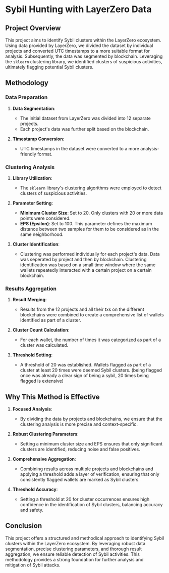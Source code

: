 # Sybil Hunting with LayerZero Data

## Project Overview

This project aims to identify Sybil clusters within the LayerZero ecosystem. Using data provided by LayerZero, we divided the dataset by individual projects and converted UTC timestamps to a more suitable format for analysis. Subsequently, the data was segmented by blockchain. Leveraging the `sklearn` clustering library, we identified clusters of suspicious activities, ultimately flagging potential Sybil clusters.

## Methodology

### Data Preparation

1. **Data Segmentation**:
    - The initial dataset from LayerZero was divided into 12 separate projects.
    - Each project's data was further split based on the blockchain.

2. **Timestamp Conversion**:
    - UTC timestamps in the dataset were converted to a more analysis-friendly format.

### Clustering Analysis

1. **Library Utilization**:
    - The `sklearn` library's clustering algorithms were employed to detect clusters of suspicious activities.

2. **Parameter Setting**:
    - **Minimum Cluster Size**: Set to 20. Only clusters with 20 or more data points were considered.
    - **EPS (Epsilon)**: Set to 100. This parameter defines the maximum distance between two samples for them to be considered as in the same neighborhood.

3. **Cluster Identification**:
    - Clustering was performed individually for each project's data. Data was seperated by project and then by blockchain. Clustering identification was based on a small time window where the same wallets repeatedly interacted with a certain project on a certain blockchain.

### Results Aggregation

1. **Result Merging**:
    - Results from the 12 projects and all their txs on the different blockchains were combined to create a comprehensive list of wallets identified as part of a cluster.

2. **Cluster Count Calculation**:
    - For each wallet, the number of times it was categorized as part of a cluster was calculated.

3. **Threshold Setting**:
    - A threshold of 20 was established. Wallets flagged as part of a cluster at least 20 times were deemed Sybil clusters. (being flagged once was already a clear sign of being a sybil, 20 times being flagged is extensive)

## Why This Method is Effective

1. **Focused Analysis**:
    - By dividing the data by projects and blockchains, we ensure that the clustering analysis is more precise and context-specific.

2. **Robust Clustering Parameters**:
    - Setting a minimum cluster size and EPS ensures that only significant clusters are identified, reducing noise and false positives.

3. **Comprehensive Aggregation**:
    - Combining results across multiple projects and blockchains and applying a threshold adds a layer of verification, ensuring that only consistently flagged wallets are marked as Sybil clusters.

4. **Threshold Accuracy**:
    - Setting a threshold at 20 for cluster occurrences ensures high confidence in the identification of Sybil clusters, balancing accuracy and safety.

## Conclusion

This project offers a structured and methodical approach to identifying Sybil clusters within the LayerZero ecosystem. By leveraging robust data segmentation, precise clustering parameters, and thorough result aggregation, we ensure reliable detection of Sybil activities. This methodology provides a strong foundation for further analysis and mitigation of Sybil attacks.